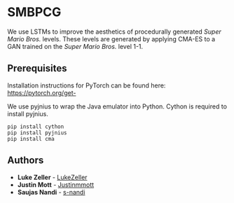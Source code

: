 # SMBPCG
We use LSTMs to improve the aesthetics of procedurally generated *Super Mario Bros.* levels.
These levels are generated by applying CMA-ES to a GAN trained on the *Super Mario Bros.* level 1-1.

## Prerequisites
Installation instructions for PyTorch can be found here: https://pytorch.org/get-

We use pyjnius to wrap the Java emulator into Python. Cython is required to install pyjnius.
```
pip install cython
pip install pyjnius
pip install cma
```

## Authors
* **Luke Zeller** - [LukeZeller](https://github.com/LukeZeller)
* **Justin Mott** - [Justinmmott](https://github.com/justinmmott)
* **Saujas Nandi** - [s-nandi](https://github.com/s-nandi)
